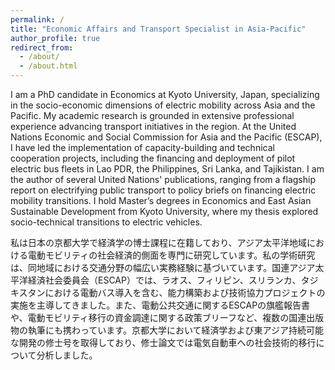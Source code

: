 ```yaml
---
permalink: /
title: "Economic Affairs and Transport Specialist in Asia-Pacific"
author_profile: true
redirect_from: 
  - /about/
  - /about.html
---
```


I am a PhD candidate in Economics at Kyoto University, Japan, specializing in the socio-economic dimensions of electric mobility across Asia and the Pacific. My academic research is grounded in extensive professional experience advancing transport initiatives in the region. At the United Nations Economic and Social Commission for Asia and the Pacific (ESCAP), I have led the implementation of capacity-building and technical cooperation projects, including the financing and deployment of pilot electric bus fleets in Lao PDR, the Philippines, Sri Lanka, and Tajikistan. I am the author of several United Nations' publications, ranging from a flagship report on electrifying public transport to policy briefs on financing electric mobility transitions. I hold Master’s degrees in Economics and East Asian Sustainable Development from Kyoto University, where my thesis explored socio-technical transitions to electric vehicles.

私は日本の京都大学で経済学の博士課程に在籍しており、アジア太平洋地域における電動モビリティの社会経済的側面を専門に研究しています。私の学術研究は、同地域における交通分野の幅広い実務経験に基づいています。国連アジア太平洋経済社会委員会（ESCAP）では、ラオス、フィリピン、スリランカ、タジキスタンにおける電動バス導入を含む、能力構築および技術協力プロジェクトの実施を主導してきました。また、電動公共交通に関するESCAPの旗艦報告書や、電動モビリティ移行の資金調達に関する政策ブリーフなど、複数の国連出版物の執筆にも携わっています。京都大学において経済学および東アジア持続可能な開発の修士号を取得しており、修士論文では電気自動車への社会技術的移行について分析しました。
